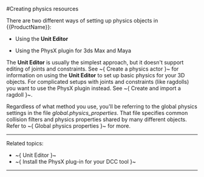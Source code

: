 ﻿#Creating physics resources

There are two different ways of setting up physics objects in {{ProductName}}:

- Using the **Unit Editor**

- Using the PhysX plugin for 3ds Max and Maya

The **Unit Editor** is usually the simplest approach, but it doesn't support editing of joints and constraints. See ~{ Create a physics actor }~ for information on using the **Unit Editor** to set up basic physics for your 3D objects. For complicated setups with joints and constraints (like ragdolls) you want to use the PhysX plugin instead. See ~{ Create and import a ragdoll }~.

Regardless of what method you use, you'll be referring to the global physics settings in the file *global.physics_properties*. That file specifies common collision filters and physics properties shared by many different objects. Refer to ~{ Global physics properties }~ for more.

---
Related topics:
-	~{ Unit Editor }~
-	~{ Install the PhysX plug-in for your DCC tool }~
---
